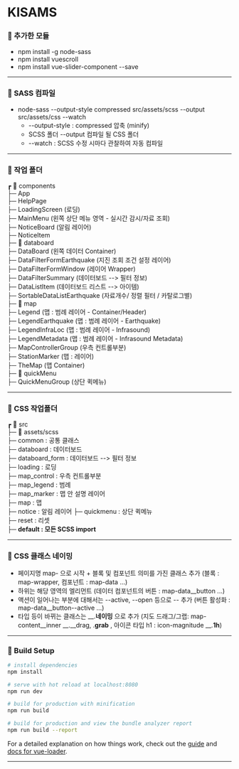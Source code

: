# KISAMS

### 🚀 추가한 모듈
- npm install -g node-sass
- npm install vuescroll
- npm install vue-slider-component --save

-----------------------

### 🚀 SASS 컴파일 
- node-sass --output-style compressed src/assets/scss --output src/assets/css --watch
  * --output-style : compressed 압축 (minify)
  * SCSS 폴더 --output 컴파일 될 CSS 폴더  
  * --watch : SCSS 수정 시마다 관찰하여 자동 컴파일

-----------------------

### 🚀 작업 폴더
┏ 📁 components   
├─ App   
├─ HelpPage   
├─ LoadingScreen (로딩)   
├─ MainMenu (왼쪽 상단 메뉴 영역 - 실시간 감시/자료 조회)    
├─ NoticeBoard (알림 레이어)   
├─ NoticeItem   
├─ 📁 databoard   
    ├─ DataBoard (왼쪽 데이터 Container)   
    ├─ DataFilterFormEarthquake (지진 조회 조건 설정 레이어)   
    ├─ DataFilterFormWindow (레이어 Wrapper)    
    ├─ DataFilterSummary (데이터보드 --> 필터 정보)    
    ├─ DataListItem (데이터보드 리스트 --> 아이템)    
    ├─ SortableDataListEarthquake (자료개수/ 정렬 필터 / 카탈로그별)   
├─ 📁 map   
    ├─ Legend (맵 : 범례 레이어 - Container/Header)   
    ├─ LegendEarthquake (맵 : 범례 레이어 - Earthquake)   
    ├─ LegendInfraLoc (맵 : 범례 레이어 - Infrasound)   
    ├─ LegendMetadata (맵 : 범례 레이어 - Infrasound Metadata)   
    ├─ MapControllerGroup (우측 컨트롤부분)   
    ├─ StationMarker (맵 : 레이어)   
    ├─ TheMap (맵 Container)   
├─ 📁 quickMenu  
    ├─ QuickMenuGroup (상단 퀵메뉴)   

-----------------------

### 🚀 CSS 작업폴더
┏ 📁 src   
├─ 📁 assets/scss   
    ├─ common : 공통 클래스    
    ├─ databoard : 데이터보드    
    ├─ databoard_form : 데이터보드 --> 필터 정보     
    ├─ loading : 로딩   
    ├─ map_control : 우측 컨트롤부분   
    ├─ map_legend : 범례   
    ├─ map_marker : 맵 안 설명 레이어   
    ├─ map : 맵    
    ├─ notice : 알림 레이어 
    ├─ quickmenu : 상단 퀵메뉴   
    ├─ reset : 리셋   
    ├─ __default : 모든 SCSS import__      

-----------------------

### 🚀 CSS 클래스 네이밍
- 페이지명 map- 으로 시작 + 블록 및 컴포넌트 의미를 가진 클래스 추가 (블록 : map-wrapper, 컴포넌트 : map-data ...)   
- 하위는 해당 영역의 엘리먼트 (데이터 컴포넌트의 버튼 : map-data__button ...)
- 액션이 일어나는 부분에 대해서는 --active, --open 등으로 -- 추가 (버튼 활성화 : map-data__button--active ...)  
- 타입 등이 바뀌는 클래스는 __.__네이밍__ 으로 추가 (지도 드래그/그랩: map-content__inner __.__drag, .__grab__ , 아이콘 타입 h1 : icon-magnitude __.__1h__)

-----------------------

### 🚀 Build Setup

``` bash
# install dependencies
npm install

# serve with hot reload at localhost:8080
npm run dev

# build for production with minification
npm run build

# build for production and view the bundle analyzer report
npm run build --report
```

For a detailed explanation on how things work, check out the [guide](http://vuejs-templates.github.io/webpack/) and [docs for vue-loader](http://vuejs.github.io/vue-loader).

-----------------------
